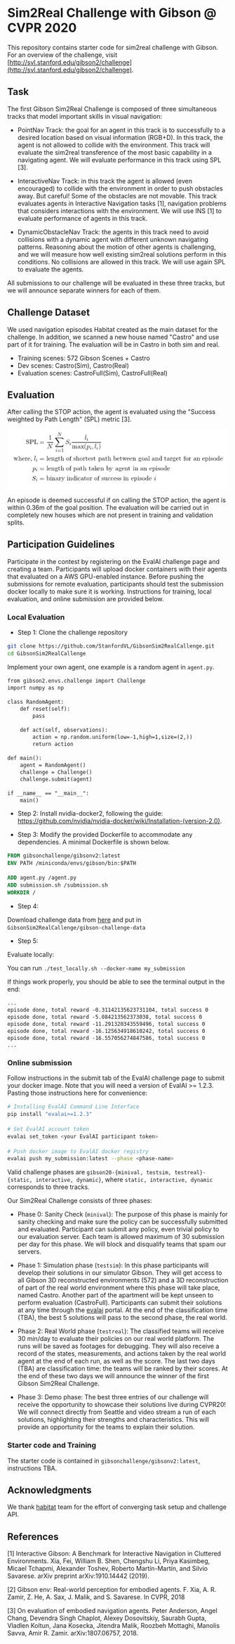 Sim2Real Challenge with Gibson @ CVPR 2020
=============================================

This repository contains starter code for sim2real challenge with Gibson. 
For an overview of the challenge, visit [http://svl.stanford.edu/gibson2/challenge](http://svl.stanford.edu/gibson2/challenge).

Task
----------------------------
The first Gibson Sim2Real Challenge is composed of three simultaneous tracks that model important skills in visual navigation:

- PointNav Track: the goal for an agent in this track is to successfully to 
a desired location based on visual information (RGB+D). In this track, the agent is not allowed to collide with the environment. 
This track will evaluate the sim2real transference of the most basic capability in a navigating agent. 
We will evaluate performance in this track using SPL [3].

- InteractiveNav Track: in this track the agent is allowed (even encouraged) 
to collide with the environment in order to push obstacles away. 
But careful! Some of the obstacles are not movable. This track evaluates 
agents in Interactive Navigation tasks [1], navigation problems that 
considers interactions with the environment. We will use INS [1] to 
evaluate performance of agents in this track.

- DynamicObstacleNav Track: the agents in this track need to avoid collisions 
with a dynamic agent with different unknown navigating patterns. 
Reasoning about the motion of other agents is challenging, 
and we will measure how well existing sim2real solutions perform in this conditions. 
No collisions are allowed in this track. We will use again SPL to evaluate the agents.

All submissions to our challenge will be evaluated in these three tracks, 
but we will announce separate winners for each of them.

Challenge Dataset
----------------------------

We used navigation episodes Habitat created as the main dataset for the challenge. In addition, we scanned a 
new house named "Castro" and use part of it for training. The evaluation will be in Castro in both sim and real.

- Training scenes: 572 Gibson Scenes + Castro
- Dev scenes: Castro(Sim), Castro(Real)
- Evaluation scenes: CastroFull(Sim), CastroFull(Real)


Evaluation
-----------------------------
After calling the STOP action, the agent is evaluated using the "Success weighted by Path Length" (SPL) metric [3].

<p align="center">
  <img src='misc/spl.png' />
</p>

An episode is deemed successful if on calling the STOP action, the agent is within 0.36m of the goal position. The evaluation will be carried out in completely new houses which are not present in training and validation splits.

Participation Guidelines
-----------------------------
Participate in the contest by registering on the EvalAI challenge page and creating a team. Participants will upload docker containers with their agents that evaluated on a AWS GPU-enabled instance. Before pushing the submissions for remote evaluation, participants should test the submission docker locally to make sure it is working. Instructions for training, local evaluation, and online submission are provided below.

### Local Evaluation
- Step 1: Clone the challenge repository
```bash
git clone https://github.com/StanfordVL/GibsonSim2RealCallenge.git
cd GibsonSim2RealCallenge
```

Implement your own agent, one example is a random agent in `agent.py`.

```python3
from gibson2.envs.challenge import Challenge
import numpy as np

class RandomAgent:
    def reset(self):
        pass

    def act(self, observations):
        action = np.random.uniform(low=-1,high=1,size=(2,))
        return action

def main():
    agent = RandomAgent()
    challenge = Challenge()
    challenge.submit(agent)

if __name__ == "__main__":
    main()
```

- Step 2: Install nvidia-docker2, following the guide: https://github.com/nvidia/nvidia-docker/wiki/Installation-(version-2.0). 

- Step 3: Modify the provided Dockerfile to accommodate any dependencies. A minimal Dockerfile is shown below.
```Dockerfile
FROM gibsonchallenge/gibsonv2:latest
ENV PATH /miniconda/envs/gibson/bin:$PATH

ADD agent.py /agent.py
ADD submission.sh /submission.sh
WORKDIR /
```
- Step 4: 

Download challenge data from [here](https://docs.google.com/forms/d/e/1FAIpQLSen7LZXKVl_HuiePaFzG_0Boo6V3J5lJgzt3oPeSfPr4HTIEA/viewform) and put in `GibsonSim2RealCallenge/gibson-challenge-data`

- Step 5:

Evaluate locally:

You can run `./test_locally.sh --docker-name my_submission`

If things work properly, you should be able to see the terminal output in the end:
```
...
episode done, total reward -0.31142135623731104, total success 0
episode done, total reward -5.084213562373038, total success 0
episode done, total reward -11.291320343559496, total success 0
episode done, total reward -16.125634918610242, total success 0
episode done, total reward -16.557056274847586, total success 0
...
```

### Online submission
Follow instructions in the submit tab of the EvalAI challenge page to submit your docker image. Note that you will need a version of EvalAI >= 1.2.3. Pasting those instructions here for convenience:

```bash
# Installing EvalAI Command Line Interface
pip install "evalai>=1.2.3"

# Set EvalAI account token
evalai set_token <your EvalAI participant token>

# Push docker image to EvalAI docker registry
evalai push my_submission:latest --phase <phase-name>
```

Valid challenge phases are `gibson20-{minival, testsim, testreal}-{static, interactive, dynamic}`, 
where `static, interactive, dynamic` corresponds to three tracks.

Our Sim2Real Challenge consists of three phases:

- Phase 0: Sanity Check (`minival`): 
The purpose of this phase is mainly for sanity checking and make sure the policy 
can be successfully submitted and evaluated.
Participant can submit any policy, even trivial policy to our evaluation server. 
Each team is allowed maximum of 30 submission per day for this phase. 
We will block and disqualify teams that spam our servers.

- Phase 1: Simulation phase (`testsim`): 
In this phase participants will develop their solutions in our simulator Gibson. 
They will get access to all Gibson 3D reconstructed environments (572) and a 
3D reconstruction of part of the real world environment where this phase will take place, named Castro. 
Another part of the apartment will be kept unseen to perform evaluation (CastroFull). 
Participants can submit their solutions at any time through the [evalai](https://evalai.cloudcv.org) portal. 
At the end of the classification time (TBA), the best 5 solutions will pass to the second phase, the real world.

- Phase 2: Real World phase (`testreal`): The classified teams will receive 30 min/day to 
evaluate their policies on our real world platform. The runs will be saved as footages for debugging. 
They will also receive a record of the states, measurements, 
and actions taken by the real world agent at the end of each run, 
as well as the score. The last two days (TBA) are classification time: 
the teams will be ranked by their scores. 
At the end of these two days we will announce the winner of the first Gibson Sim2Real Challenge.

- Phase 3: Demo phase: The best three entries 
of our challenge will receive the opportunity to 
showcase their solutions live during CVPR20! We will connect 
directly from Seattle and video stream a run of each solutions, 
highlighting their strengths and characteristics. 
This will provide an opportunity for the teams to explain their solution.


### Starter code and Training

The starter code is contained in `gibsonchallenge/gibsonv2:latest`, instructions TBA. 

Acknowledgments
-------------------
We thank [habitat](https://aihabitat.org/) team for the effort of converging task setup and challenge API. 


References 
-------------------
[1] Interactive Gibson: A Benchmark for Interactive Navigation in Cluttered Environments.  Xia, Fei, William B. Shen, Chengshu Li, Priya Kasimbeg, Micael Tchapmi, Alexander Toshev, Roberto Martín-Martín, and Silvio Savarese. arXiv preprint arXiv:1910.14442 (2019).

[2] Gibson env: Real-world perception for embodied agents. F. Xia, A. R. Zamir, Z. He, A. Sax, J. Malik, and S. Savarese. In CVPR, 2018

[3] On evaluation of embodied navigation agents. Peter Anderson, Angel Chang, Devendra Singh Chaplot, Alexey Dosovitskiy, Saurabh Gupta, Vladlen Koltun, Jana Kosecka, Jitendra Malik, Roozbeh Mottaghi, Manolis Savva, Amir R. Zamir. arXiv:1807.06757, 2018.